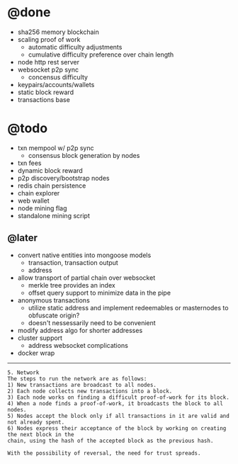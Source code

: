 # @done
- sha256 memory blockchain
- scaling proof of work
  - automatic difficulty adjustments
  - cumulative difficulty preference over chain length
- node http rest server
- websocket p2p sync
  - concensus difficulty
- keypairs/accounts/wallets
- static block reward
- transactions base

# @todo
- txn mempool w/ p2p sync
  - consensus block generation by nodes
- txn fees
- dynamic block reward
- p2p discovery/bootstrap nodes
- redis chain persistence
- chain explorer
- web wallet
- node mining flag
- standalone mining script

## @later
- convert native entities into mongoose models
  - transaction, transaction output
  - address
- allow transport of partial chain over websocket
  - merkle tree provides an index
  - offset query support to minimize data in the pipe
- anonymous transactions
  - utilize static address and implement redeemables or masternodes to obfuscate origin?
  - doesn't nessessarily need to be convenient
- modify address algo for shorter addresses
- cluster support
  - address websocket complications
- docker wrap

---

```
5. Network
The steps to run the network are as follows:
1) New transactions are broadcast to all nodes.
2) Each node collects new transactions into a block.
3) Each node works on finding a difficult proof-of-work for its block.
4) When a node finds a proof-of-work, it broadcasts the block to all nodes.
5) Nodes accept the block only if all transactions in it are valid and not already spent.
6) Nodes express their acceptance of the block by working on creating the next block in the
chain, using the hash of the accepted block as the previous hash.
```

```
With the possibility of reversal, the need for trust spreads.
```



